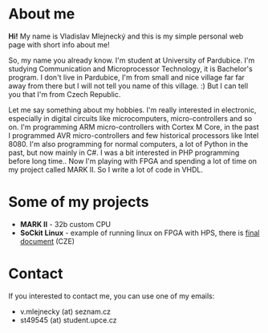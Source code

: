# About me
**Hi!** My name is Vladislav Mlejnecký and this is my simple personal web page with short info about me! 

So, my name you already know. I'm student at University of Pardubice. I'm studying Communication and Microprocessor Technology, it is Bachelor's program. I don't live in Pardubice, I'm from small and nice village far far away from there but I will not tell you name of this village. :) But I can tell you that I'm from Czech Republic. 

Let me say something about my hobbies. I'm really interested in electronic, especially in digital circuits like microcomputers, micro-controllers and so on. I'm programming ARM micro-controllers with Cortex M Core, in the past I programmed AVR micro-controllers and few historical processors like Intel 8080. I'm also programming for normal computers, a lot of Python in the past, but now mainly in C#. I was a bit interested in PHP programming before long time.. Now I'm playing with FPGA and spending a lot of time on my project called MARK II. So I write a lot of code in VHDL. 

# Some of my projects
* **MARK II** - 32b custom CPU
* **SoCkit Linux** - example of running linux on FPGA with HPS, there is [final document](https://github.com/VladisM/sockit_linux/raw/manual/sockit_manual.pdf) (CZE)

# Contact
If you interested to contact me, you can use one of my emails:
* v.mlejnecky (at) seznam.cz
* st49545 (at) student.upce.cz
